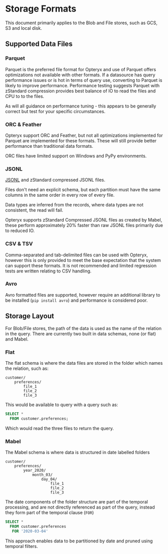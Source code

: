 # Storage Formats

This document primarily applies to the Blob and File stores, such as GCS, S3 and local disk.

## Supported Data Files

### Parquet

Parquet is the preferred file format for Opteryx and use of Parquet offers optimizations not available with other formats. If a datasource has query performance issues or is hot in terms of query use, converting to Parquet is likely to improve performance. Performance testing suggests Parquet with zStandard compression provides best balance of IO to read the files and CPU to to the files.

As will all guidance on performance tuning - this appears to be generally correct but test for your specific circumstances.

### ORC & Feather

Opteryx support ORC and Feather, but not all optimizations implemented for Parquet are implemented for these formats. These will still provide better performance than traditional data formats.

ORC files have limited support on Windows and PyPy environments.

### JSONL

[JSONL](https://jsonlines.org/) and zStandard compressed JSONL files.

Files don't need an explicit schema, but each partition must have the same columns in the same order in every row of every file.

Data types are inferred from the records, where data types are not consistent, the read will fail.

Opteryx supports zStandard Compressed JSONL files as created by Mabel, these perform approximately 20% faster than raw JSONL files primarily due to reduced IO.

### CSV & TSV

Comma-separated and tab-delimited files can be used with Opteryx, however this is only provided to meet the base expectation that the system can support these formats. It is not recommended and limited regression tests are written relating to CSV handling.

### Avro

Avro formatted files are supported, however require an additional library to be installed (`pip install avro`) and performance is considered poor.

## Storage Layout

For Blob/File stores, the path of the data is used as the name of the relation in the query. There are currently two built in data schemas, none (or flat) and Mabel.

### Flat

The flat schema is where the data files are stored in the folder which names the relation, such as:

~~~
customer/
    preferences/
        file_1
        file_2
        file_3
~~~

This would be available to query with a query such as:

~~~sql
SELECT *
  FROM customer.preferences;
~~~

Which would read the three files to return the query.

### Mabel

The Mabel schema is where data is structured in date labelled folders

~~~
customer/
    preferences/
        year_2020/
            month_03/
                day_04/
                    file_1
                    file_2
                    file_3
~~~

The date components of the folder structure are part of the temporal processing, and are not directly referenced as part of the query, instead they form part of the temporal clause (`FOR`)

~~~sql
SELECT *
  FROM customer.preferences
   FOR '2020-03-04'
~~~

This approach enables data to be partitioned by date and pruned using temporal filters.

<!---
# Storage Adapters

## Local

### Disk

## Network

### Google Cloud Storage

### AWS S3 (Minio)
--->